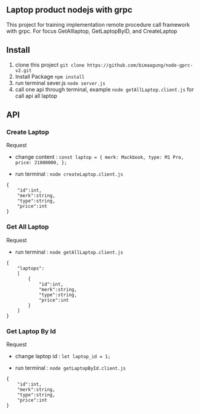 ## Laptop product nodejs with grpc

This project for training implementation remote procedure call framework with grpc. For focus GetAlllaptop, GetLaptopByID, and CreateLaptop

## Install

1. clone this project `git clone https://github.com/bimaagung/node-gprc-v2.git`
2. Install Package `npm install`
3. run terminal sever.js `node server.js`
4. call one api through terminal, example `node getAllLaptop.client.js` for call api all laptop

## API

### Create Laptop

Request

- change content :
  `const laptop = { merk: Mackbook, type: M1 Pro, price: 21000000, };`

- run terminal : `node createLaptop.client.js`

```
{
    "id":int,
    "merk":string,
    "type":string,
    "price":int
}
```

### Get All Laptop

Request

- run terminal : `node getAllLaptop.client.js`

```
{
    "laptops":
    [
        {
            "id":int,
            "merk":string,
            "type":string,
            "price":int
        }
    ]
}
```

### Get Laptop By Id

Request

- change laptop id : `let laptop_id = 1;`

- run terminal : `node getLaptopById.client.js`

```
{
    "id":int,
    "merk":string,
    "type":string,
    "price":int
}
```

